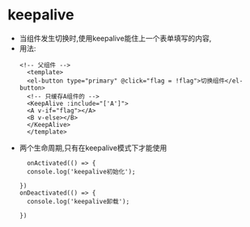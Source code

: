# keepalive
- 当组件发生切换时,使用keepalive能住上一个表单填写的内容,
- 用法:
  ```vue
  <!-- 父组件 -->
    <template>
    <el-button type="primary" @click="flag = !flag">切换组件</el-button>
    <!-- 只缓存A组件的 -->
    <KeepAlive :include="['A']">
    <A v-if="flag"></A>
    <B v-else></B>
    </KeepAlive>
    </template>
  ```
- 两个生命周期,只有在keepalive模式下才能使用
  ```vue
    onActivated(() => {
    console.log('keepalive初始化');

  })
  onDeactivated(() => {
    console.log('keepalive卸载');

  })
  ```
